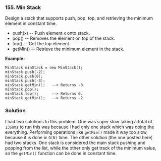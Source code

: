 ### 155. Min Stack

Design a stack that supports push, pop, top, and retrieving the minimum element in constant time.

* push(x) -- Push element x onto stack.
* pop() -- Removes the element on top of the stack.
* top() -- Get the top element.
* getMin() -- Retrieve the minimum element in the stack.

**Example:**

```
MinStack minStack = new MinStack();
minStack.push(-2);
minStack.push(0);
minStack.push(-3);
minStack.getMin();   --> Returns -3.
minStack.pop();
minStack.top();      --> Returns 0.
minStack.getMin();   --> Returns -2.
```

### Solution
I had two solutions to this problem. One was super slow taking a total of `1368ms` to run this was because I had only one stack which was doing the everything. Performing operations like `getMin()` made it way too slow, because it is done in `O(N)` time. The other solution (the one posted here) had two stacks. One stack is considered the main stack pushing and popping from the list, while the other only get track of the minimum value, so the  `getMin()` function can be done in constant time.